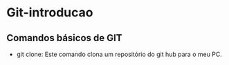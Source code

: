 # Git-introducao

## Comandos básicos de GIT

- git clone<link-do-repositorio>: Este comando clona um repositório do git hub para o meu PC.
